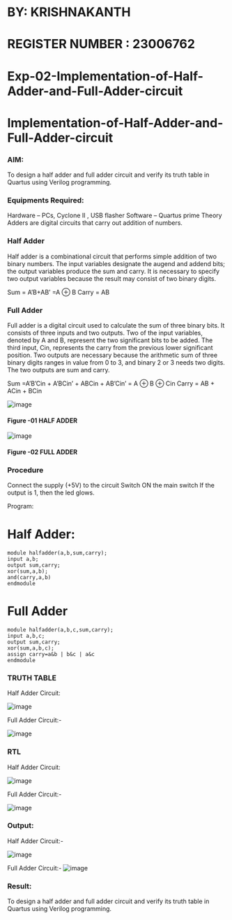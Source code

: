 # BY: KRISHNAKANTH
# REGISTER NUMBER : 23006762
# Exp-02-Implementation-of-Half-Adder-and-Full-Adder-circuit

# Implementation-of-Half-Adder-and-Full-Adder-circuit
### AIM:
To design a half adder and full adder circuit and verify its truth table in Quartus using Verilog programming.

### Equipments Required:
Hardware – PCs, Cyclone II , USB flasher
Software – Quartus prime
Theory
Adders are digital circuits that carry out addition of numbers.

### Half Adder
Half adder is a combinational circuit that performs simple addition of two binary numbers. The input variables designate the augend and addend bits; the output variables produce the sum and carry. It is necessary to specify two output variables because the result may consist of two binary digits.

Sum = A’B+AB’ =A ⊕ B Carry = AB

### Full Adder
Full adder is a digital circuit used to calculate the sum of three binary bits. It consists of three inputs and two outputs. Two of the input variables, denoted by A and B, represent the two significant bits to be added. The third input, Cin, represents the carry from the previous lower significant position. Two outputs are necessary because the arithmetic sum of three binary digits ranges in value from 0 to 3, and binary 2 or 3 needs two digits. The two outputs are sum and carry.

Sum =A’B’Cin + A’BCin’ + ABCin + AB’Cin’ = A ⊕ B ⊕ Cin Carry = AB + ACin + BCin

 ![image](https://user-images.githubusercontent.com/36288975/163552156-a13e5a56-c638-4110-97d9-8896907c8d25.png)

#### Figure -01 HALF ADDER 


![image](https://user-images.githubusercontent.com/36288975/163552057-b3547877-6d07-45b4-b7e0-bcfebfad9e1d.png)

#### Figure -02 FULL ADDER 

### Procedure

Connect the supply (+5V) to the circuit
Switch ON the main switch
If the output is 1, then the led glows. 

Program:
# Half Adder:

```
module halfadder(a,b,sum,carry);
input a,b;
output sum,carry;
xor(sum,a,b);
and(carry,a,b)
endmodule
```


# Full Adder

```
module halfadder(a,b,c,sum,carry);
input a,b,c;
output sum,carry;
xor(sum,a,b,c);
assign carry=a&b | b&c | a&c
endmodule
```


### TRUTH TABLE 
Half Adder Circuit:

![image](https://github.com/Krishnakanth23006762/Exp-02-Implementation-of-Half-Adder-and-Full-Adder-circuit/assets/138849446/84fe2dfb-ab2e-46b9-8689-e416047c8fc8)


Full Adder Circuit:-

![image](https://github.com/Krishnakanth23006762/Exp-02-Implementation-of-Half-Adder-and-Full-Adder-circuit/assets/138849446/69eb05f1-2112-4a3a-96a2-128846fc4446)


### RTL
Half Adder Circuit:

![image](https://github.com/Krishnakanth23006762/Exp-02-Implementation-of-Half-Adder-and-Full-Adder-circuit/assets/138849446/b62d0b89-2ae1-4c66-a0db-b1f03ea0e16b)


Full Adder Circuit:-

![image](https://github.com/Krishnakanth23006762/Exp-02-Implementation-of-Half-Adder-and-Full-Adder-circuit/assets/138849446/b0ff4b9c-d7dc-4229-82df-d2866f9cc31e)

### Output:
Half Adder Circuit:-

![image](https://github.com/Krishnakanth23006762/Exp-02-Implementation-of-Half-Adder-and-Full-Adder-circuit/assets/138849446/ab9575e1-695c-46e7-bc3b-ed2440e7d734)




Full Adder Circuit:-
![image](https://github.com/Krishnakanth23006762/Exp-02-Implementation-of-Half-Adder-and-Full-Adder-circuit/assets/138849446/6d94b0e2-bcd1-4d5f-a882-3a83f519bb8b)


### Result:
To design a half adder and full adder circuit and verify its truth table in Quartus using Verilog programming.
